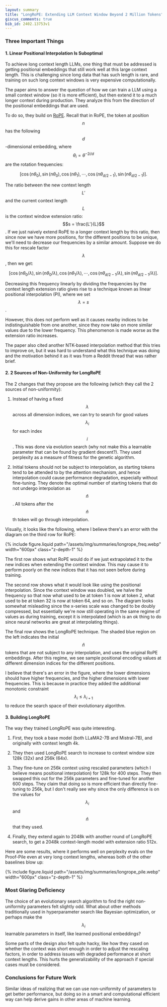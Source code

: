 ```yaml
---
layout: summary
title: "LongRoPE: Extending LLM Context Window Beyond 2 Million Tokens"
giscus_comments: true
bib_id: 2402.13753v1
---
```


### Three Important Things

#### 1. Linear Positional Interpolation Is Suboptimal

To achieve long context length LLMs, one thing that must be addressed is getting
positional embeddings that still work well at this large context length. This is
challenging since long data that has such length is rare, and training on such
long context windows is very expensive computationally. 

The paper aims to answer the question of how we can train a LLM using a small
context window (so it is more efficient), but then extend it to a much longer
context during production. They analyze this from the direction of the
positional embeddings that are used.

To do so, they build on [RoPE](https://arxiv.org/abs/2104.09864).
Recall that in RoPE, the token at position $$n$$
has the following $$d$$-dimensional embedding,
where $$\theta_i = \theta^{-2i/d}$$ are the rotation frequencies:

$$\left[ 
\cos(n \theta_0),
\sin(n \theta_0),
\cos(n \theta_1),
\cdots,
\cos(n \theta_{d/2-1}),
\sin(n \theta_{d/2-1})
\right].$$

The ratio between the new context length $$L'$$ and the current
context length $$L$$ is the context window extension ratio: $$s = \frac{L'}{L}$$.
If we just naively extend RoPE to a longer context length by this ratio, then
since now we have more positions, for the different positions to be unique,
we'll need to decrease our frequencies by a similar amount.
Suppose we do this for rescale factor $$\lambda$$, then we get:

$$\left[ 
\cos(n \theta_0/\lambda),
\sin(n \theta_0/\lambda),
\cos(n \theta_1/\lambda),
\cdots,
\cos(n \theta_{d/2-1}/\lambda),
\sin(n \theta_{d/2-1}/\lambda)
\right].$$

Decreasing this frequency linearly by dividing the frequencies
by the context length extension ratio gives rise to a technique
known as linear positional interpolation (PI), where we set
$$\lambda = s$$.

However, this does not perform well as it causes nearby indices
to be indistinguishable from one another, since they now take on
more similar values due to the lower frequency. This
phenomenon is made worse as the extension ratio increases.

The paper also cited another NTK-based interpolation method that this tries to
improve on, but it was hard to understand what this technique was doing and the
motivation behind it as it was from a Reddit thread that was rather brief.

#### 2. 2 Sources of Non-Uniformity for LongRoPE

The 2 changes that they propose are the following (which they
call the 2 sources of non-uniformity):

1. Instead of having a fixed $$\lambda$$ across all dimension indices,
we can try to search for good values $$\lambda_i$$ for each
index $$i$$. This was done via evolution search (why not make this 
a learnable parameter that can be found by gradient descent?).
They used perplexity as a measure of fitness for the genetic algorithm.

2. Initial tokens should not be subject to interpolation, as starting
tokens tend to be attended to by the attention mechanism, and hence
interpolation could cause performance degradation, especially without
fine-tuning. They denote the optimal number of starting tokens
that do not undergo interpolation as $$\hat{n}$$. All tokens after
the $$\hat{n}$$th token will go through interpolation.

Visually, it looks like the following, where I believe there's an error
with the diagram on the third row for RoPE:

{% include figure.liquid
    path="/assets/img/summaries/longrope_freq.webp"
    width="600px"
    class="z-depth-1"
%}

The first row shows what RoPE would do if we just extrapolated it to the new
indices when extending the context window. This may cause it to perform poorly
on the new indices that it has not seen before during training.

The second row shows what it would look like using the positional interpolation. Since the context window was doubled, we halve the frequency so that 
now what used to be at token 1 is now at token 2, what used to be at token 
32 is now at token 64, and so on. The diagram looks somewhat misleading since
the x-series scale was changed to be doubly compressed, but essentially
we're now still operating in the same regime of values as during training,
except it is interpolated (which is an ok thing to do since neural networks
are great at interpolating things).

The final row shows the LongRoPE technique. The shaded blue region on the left
indicates the initial $$\hat{n}$$ tokens that are not subject to any
interpolation, and uses the original RoPE embeddings.
After this regime, we see sample positional encoding values at different
dimension indices for the different positions.

I believe that there's an error in the figure, where the lower dimensions
should have higher frequencies, and the higher dimensions with lower frequencies.
This is because in practice they added the additional monotonic constraint
$$\lambda_i \leq \lambda_{i+1}$$ to reduce the search space of their
evolutionary algorithm.

#### 3. Building LongRoPE

The way they trained LongRoPE was quite interesting.

1. First, they took a base model (both LLaMA2-7B and Mistral-7B), and
originally with context length 4k.

2. They then used LongRoPE search to increase to context window
size 128k (32x) and 256k (64x).

3. They fine-tune on 256k context using rescaled parameters (which
I believe means positional interpolation) for 128k for 400 steps.
They then swapped this out for the 256k parameters and fine-tuned
for another 600 steps. They claim that doing so is more efficient
than directly fine-tuning to 256k, but I don't really see why since
the only difference is on the values for $$\lambda_i$$ and $$\hat{n}$$
that they used.

4. Finally, they extend again to 2048k with another round of LongRoPE
search, to get a 2048k context-length model with extension ratio 512x.

Here are some results, where it performs well on perplexity evals on the Proof-Pile even at very long context lengths, whereas both of the other 
baselines blow up:

{% include figure.liquid
    path="/assets/img/summaries/longrope_pile.webp"
    width="600px"
    class="z-depth-1"
%}

### Most Glaring Deficiency

The choice of an evolutionary search algorithm to find the right non-uniformity
parameters felt slightly odd. What about other methods traditionally used in
hyperparameter search like Bayesian optimization, or perhaps make the
$$\lambda_i$$ learnable parameters in itself, like learned positional embeddings?

Some parts of the design also felt quite hacky, like how they cased on whether
the context was short enough in order to adjust the rescaling factors, in order
to address issues with degraded performance at short context lengths.  This
hurts the generalizability of the approach if special cases must be considered.

### Conclusions for Future Work

Similar ideas of realizing that we can use non-uniformity of parameters to get
better performance, but doing so in a smart and computational efficient way can
help derive gains in other areas of machine learning.